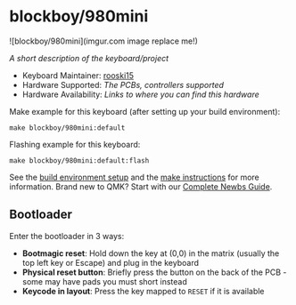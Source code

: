 # blockboy/980mini

![blockboy/980mini](imgur.com image replace me!)

*A short description of the keyboard/project*

* Keyboard Maintainer: [rooski15](https://github.com/rooski15)
* Hardware Supported: *The PCBs, controllers supported*
* Hardware Availability: *Links to where you can find this hardware*

Make example for this keyboard (after setting up your build environment):

    make blockboy/980mini:default

Flashing example for this keyboard:

    make blockboy/980mini:default:flash

See the [build environment setup](https://docs.qmk.fm/#/getting_started_build_tools) and the [make instructions](https://docs.qmk.fm/#/getting_started_make_guide) for more information. Brand new to QMK? Start with our [Complete Newbs Guide](https://docs.qmk.fm/#/newbs).

## Bootloader

Enter the bootloader in 3 ways:

* **Bootmagic reset**: Hold down the key at (0,0) in the matrix (usually the top left key or Escape) and plug in the keyboard
* **Physical reset button**: Briefly press the button on the back of the PCB - some may have pads you must short instead
* **Keycode in layout**: Press the key mapped to `RESET` if it is available

